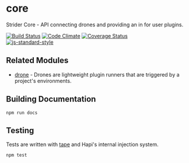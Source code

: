 # core

Strider Core - API connecting drones and providing an in for user plugins.

[![Build Status](https://travis-ci.org/Strider-CD/core.svg)](https://travis-ci.org/Strider-CD/core)
[![Code Climate](https://codeclimate.com/github/Strider-CD/core/badges/gpa.svg)](https://codeclimate.com/github/Strider-CD/core)
[![Coverage Status](https://coveralls.io/repos/Strider-CD/core/badge.svg?branch=master&service=github)](https://coveralls.io/github/Strider-CD/core?branch=master)  
[![js-standard-style](https://cdn.rawgit.com/feross/standard/master/badge.svg)](https://github.com/feross/standard)

## Related Modules

* [drone](https://github.com/Strider-CD/drone) - Drones are lightweight plugin
  runners that are triggered by a project's environments.

## Building Documentation

```no-highlight
npm run docs
```

## Testing

Tests are written with [tape] and Hapi's internal injection system.

```sh
npm test
```

[tape]: https://github.com/substack/tape
